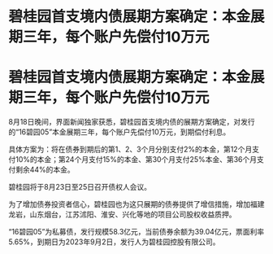 # 碧桂园首支境内债展期方案确定：本金展期三年，每个账户先偿付10万元

# 碧桂园首支境内债展期方案确定：本金展期三年，每个账户先偿付10万元

8月18日晚间，界面新闻独家获悉，碧桂园首支境内债的展期方案确定，对发行的“16碧园05”本金展期三年，每个账户先偿付10万元，到期偿付利息。

具体方案为：将在债券到期后的第1、2、3个月分别支付2%的本金，第12个月支付10%的本金；第24个月支付15%的本金、第30个月支付25%本金、第36个月支付剩余44%的本金。

碧桂园将于8月23日至25日召开债权人会议。

为了增加债券投资者信心，碧桂园也为这只展期的债券提供了增信措施，增加福建龙岩，山东烟台，江苏沭阳、淮安、兴化等地的项目公司股权收益质押。

“16碧园05”为私募债，发行规模58.3亿元，当前债券余额为39.04亿元，票面利率5.65%，到期日为2023年9月2日，发行人为碧桂园控股有限公司。

